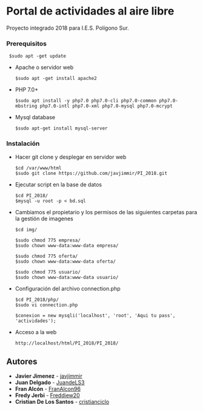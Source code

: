 # Portal de actividades al aire libre
Proyecto integrado 2018 para I.E.S. Polígono Sur.


### Prerequisitos

     $sudo apt -get update
   
 - Apache o servidor web
 
       $sudo apt -get install apache2
     
 - PHP 7.0+
 
       $sudo apt install -y php7.0 php7.0-cli php7.0-common php7.0-mbstring php7.0-intl php7.0-xml php7.0-mysql php7.0-mcrypt
 
 - Mysql database
 
       $sudo apt-get install mysql-server

### Instalación

- Hacer git clone y desplegar en servidor web

      $cd /var/www/html
      $sudo git clone https://github.com/javjimmir/PI_2018.git
  
- Ejecutar script en la base de datos

      $cd PI_2018/
      $mysql -u root -p < bd.sql
      
- Cambiamos el propietario y los permisos de las siguientes carpetas para la gestión de imagenes

      $cd img/

      $sudo chmod 775 empresa/
      $sudo chown www-data:www-data empresa/

      $sudo chmod 775 oferta/
      $sudo chown www-data:www-data oferta/

      $sudo chmod 775 usuario/
      $sudo chown www-data:www-data usuario/

- Configuración del archivo connection.php

      $cd PI_2018/php/
      $sudo vi connection.php   
      
      $conexion = new mysqli('localhost', 'root', 'Aqui tu pass', 'actividades');

- Acceso a la web

      http://localhost/html/PI_2018/PI_2018/

## Autores

* **Javier Jimenez** - [javjimmir](https://github.com/javjimmir)
* **Juan Delgado** - [JuandeLS3](https://github.com/JuandeLS3)
* **Fran Alcón** - [FranAlcon96](https://github.com/FranAlcon96)
* **Fredy Jerbi** - [Freddiew20](https://github.com/Freddiew20)
* **Cristian De Los Santos** - [cristianciclo](https://github.com/cristianciclo)
